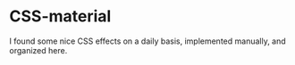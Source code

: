 # CSS-material
I found some nice CSS effects on a daily basis, implemented manually, and organized here.
